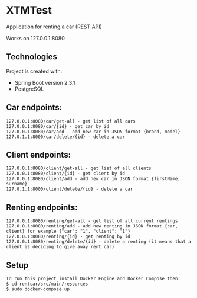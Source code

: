 # XTMTest
Application for renting a car (REST API)

Works on 127.0.0.1:8080

## Technologies
Project is created with:
 * Spring Boot version 2.3.1
 * PostgreSQL

## Car endpoints:
```
127.0.0.1:8080/car/get-all - get list of all cars
127.0.0.1:8080/car/{id} - get car by id
127.0.0.1:8080/car/add - add new car in JSON format {brand, model}
127.0.1.1:8000/car/delete/{id} - delete a car
```
## Client endpoints:
```
127.0.0.1:8080/client/get-all - get list of all clients
127.0.0.1:8080/client/{id} - get client by id
127.0.0.1:8080/client/add - add new car in JSON format {firstName, surname}
127.0.1.1:8000/client/delete/{id} - delete a car
```
## Renting endpoints:
```
127.0.0.1:8080/renting/get-all - get list of all current rentings
127.0.0.1:8080/renting/add - add new renting in JSON format {car, client} for example {"car": "1", "client": "1"}
127.0.0.1:8080/renting/{id} - get renting by id
127.0.0.1:8080/renting/delete/{id} - delete a renting (it means that a client is deciding to give away rent car)
```

## Setup
```
To run this project install Docker Engine and Docker Compose then:
$ cd rentcar/src/main/resources
$ sudo docker-compose up
```
